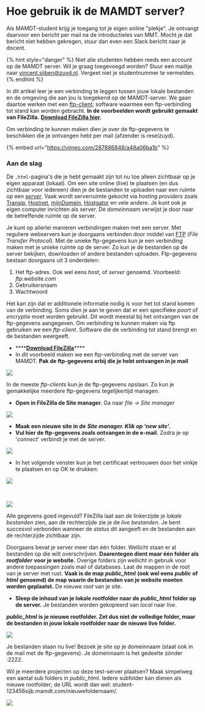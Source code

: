 # Hoe gebruik ik de MAMDT server?

Als MAMDT-student krijg je toegang tot je eigen online "plekje". Je ontvangt daarvoor een bericht per mail na de introductieles van MMT. Mocht je dat bericht niet hebben gekregen, stuur dan even een Slack bericht naar je docent.

{% hint style="danger" %}
Niet alle studenten hebben reeds een account op de MAMDT server. Wil je graag toegevoegd worden? Stuur een mailtje naar [vincent.sijben@zuyd.nl](mailto:vincent.sijben@zuyd.nl). Vergeet niet je studentnummer te vermelden.
{% endhint %}

In dit artikel leer je een verbinding te leggen tussen jouw lokale bestanden en de omgeving die aan jou is toegekend op de MAMDT-server. We gaan daartoe werken met een [ftp-client](https://en.wikipedia.org/wiki/Comparison_of_FTP_client_software); software waarmee een ftp-verbinding tot stand kan worden gebracht. **In de voorbeelden wordt gebruikt gemaakt van FileZilla.** [**Download FileZilla hier**](https://filezilla-project.org/download.php?show_all=1)**.**

Om verbinding te kunnen maken dien je over de ftp-gegevens te beschikken die je ontvangen hebt per mail \(afzender is reselzuyd\).

{% embed url="https://vimeo.com/287886848/a48a06ba1b" %}

### Aan de slag <a id="aan-de-slag"></a>

De `.html`-pagina's die je hebt gemaakt zijn tot nu toe alleen zichtbaar op je eigen apparaat \(lokaal\). Om een site online \(live\) te plaatsen \(en dus zichtbaar voor iedereen\) dien je de bestanden te uploaden naar een ruimte op een [_server_](https://www.lifewire.com/servers-in-computer-networking-817380). Vaak wordt serverruimte gekocht via _hosting providers_ zoals [Transip](https://www.transip.nl/), [Hostnet](http://www.hostnet.nl/), [mijnDomein](https://www.mijndomein.nl/), [Hostgator](https://www.hostgator.com/) en vele andere. Je kunt ook je eigen computer inrichten als server. De _domeinnaam_ verwijst je door naar de betreffende ruimte op de server.

Je kunt op allerlei manieren verbindingen maken met een server. Met reguliere webservers kun je doorgaans verbinden door middel van [FTP](https://www.digitaltrends.com/computing/what-is-ftp-and-how-do-i-use-it/) \(_File Transfer Protocol_\). Met de unieke ftp-gegevens kun je een verbinding maken met je unieke ruimte op de server. Zo kun je de bestanden op de server bekijken, downloaden of andere bestanden uploaden. Ftp-gegevens bestaan doorgaans uit 3 onderdelen:

1. Het ftp-adres. Ook wel eens _host_, of _server_ genoemd. Voorbeeld: _ftp.website.com_
2. Gebruikersnaam
3. Wachtwoord

Het kan zijn dat er additionele informatie nodig is voor het tot stand komen van de verbinding. Soms dien je aan te geven dat er een specifieke _poort_ of _encryptie_ moet worden gebruikt. Dit wordt meestal bij het ontvangen van de ftp-gegevens aangegeven. Om verbinding te kunnen maken via ftp gebruiken we een _ftp-client_. Software die de verbinding tot stand brengt en de bestanden weergeeft.

* \*\*\*\*[**Download FileZilla**](https://filezilla-project.org/)\*\*\*\*
* In dit voorbeeld maken we een ftp-verbinding met de server van MAMDT. **Pak de ftp-gegevens erbij die je hebt ontvangen in je mail**

![](https://blobscdn.gitbook.com/v0/b/gitbook-28427.appspot.com/o/assets%2F-LBKz5kbVKsfWEBCyX1y%2F-LC8x5e2cahapETxtrWW%2F-LC96A0heyslS_naHy4d%2FScreen%20Shot%202018-05-10%20at%2014.52.38.png?alt=media&token=5e768079-0649-493e-9684-0a3df570fca3)

In de meeste _ftp-clients_ kun je de ftp-gegevens opslaan. Zo kun je gemakkelijke meerdere ftp-gegevens tegelijkertijd managen.

* **Open in FileZilla de Site manager.** Ga naar _file -&gt; Site manager_

![](https://blobscdn.gitbook.com/v0/b/gitbook-28427.appspot.com/o/assets%2F-LBKz5kbVKsfWEBCyX1y%2F-LC8x5e2cahapETxtrWW%2F-LC97CaAx7fPOpmO2bmb%2FScreen%20Shot%202018-05-10%20at%2014.57.19.png?alt=media&token=0cf1cdcc-8dae-4bfa-82b9-c5a43bb01e82)

* **Maak een nieuwe site in de** _**Site manager. Klik op 'new site'.**_
* **Vul hier de ftp-gegevens zoals ontvangen in de e-mail.** Zodra je op '_connect_' verbindt je met de server.

![](https://blobscdn.gitbook.com/v0/b/gitbook-28427.appspot.com/o/assets%2F-LBKz5kbVKsfWEBCyX1y%2F-LC8x5e2cahapETxtrWW%2F-LC97sPpQOlCWo1xrujS%2FScreen%20Shot%202018-05-10%20at%2015.00.21.png?alt=media&token=6274802d-b080-494f-bc08-d5f09b60f5f4)

* In het volgende venster kun je het certificaat vertrouwen door het vinkje te plaatsen en op OK te drukken:

![](https://blobscdn.gitbook.com/v0/b/gitbook-28427.appspot.com/o/assets%2F-LBKz5kbVKsfWEBCyX1y%2F-LCUmgVSrbXQyOKOanOg%2F-LCUmwrr55bPrH6iifvJ%2Ftrust.jpg?alt=media&token=96a3fff1-6728-4c21-b143-1b366639ec5e)

​

![](https://blobscdn.gitbook.com/v0/b/gitbook-28427.appspot.com/o/assets%2F-LBKz5kbVKsfWEBCyX1y%2F-LC8x5e2cahapETxtrWW%2F-LC98CTCqOD6zqt2quZM%2FScreen%20Shot%202018-05-10%20at%2015.01.19.png?alt=media&token=96b84bb6-74a8-4e54-9c64-fb5332bb3202)

Alle gegevens goed ingevuld? FileZilla laat aan de linkerzijde je _lokale_ _bestanden_ zien, aan de rechterzijde zie je de _live_ _bestanden_. Je bent succesvol verbonden wanneer de _status_ dit aangeeft en de bestanden aan de rechterzijde zichtbaar zijn.

Doorgaans bevat je server meer dan één folder. Wellicht staan er al bestanden op die wilt overschrijven. **Daarentegen dient maar één folder als** _**rootfolder**_ **voor je website.** Overige folders zijn wellicht in gebruik voor andere toepassingen zoals mail of databases. Laat de mappen in de root van je server met rust. **Vaak is de map** _**public\_html**_ **\(ook wel eens** _**public**_ **of** _**html**_ **genoemd\) de map waarin de bestanden van je website moeten worden geplaatst.** De nieuwe _root_ van je site.

* **Sleep de inhoud van je lokale rootfolder naar de** _**public\_html**_ **folder op de server.** Je bestanden worden gekopieerd van _local_ naar _live_.

_**public\_html**_ **is je nieuwe rootfolder. Zet dus niet de volledige folder, maar de bestanden ín jouw lokale rootfolder naar de nieuwe live folder.**

![](https://blobscdn.gitbook.com/v0/b/gitbook-28427.appspot.com/o/assets%2F-LBKz5kbVKsfWEBCyX1y%2F-LC8x5e2cahapETxtrWW%2F-LC9AYoDCaRyUwsmHY-a%2FScreen%20Shot%202018-05-10%20at%2015.11.56.png?alt=media&token=3b0f5a6e-35dc-4df3-9e31-b57f90e6f072)

Je bestanden staan nu live! Bezoek je site op je domeinnaam \(staat ook in de mail met de ftp-gegevens\). Je domeinnaam is het gedeelte zónder :2222.

Wil je meerdere projecten op deze test-server plaatsen? Maak simpelweg een aantal sub folders in _public\_html_. Iedere subfolder kan dienen als nieuwe rootfolder; de URL wordt dan wel: student-123456sijb.mamdt.com/nieuwefoldernaam/.

![](https://blobscdn.gitbook.com/v0/b/gitbook-28427.appspot.com/o/assets%2F-LBKz5kbVKsfWEBCyX1y%2F-LCDGVtMUrXgy2MR2bc7%2F-LCDGh0LyjzSVHei6CLj%2FScreen%20Shot%202018-05-11%20at%2010.12.05.png?alt=media&token=dbbfe475-6a8e-4d4a-a8ac-f94d1194f81a)



